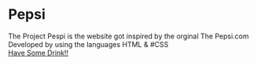 # Pepsi
The Project Pespi is the website got inspired by the orginal The Pepsi.com <br>
Developed by using the languages HTML & #CSS  <br>
<a href="https://sachidananda-17.github.io/Pepsi/">Have Some Drink‼️</a>
